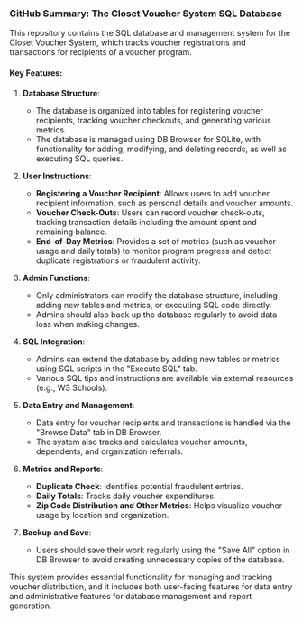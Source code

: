 ### GitHub Summary: The Closet Voucher System SQL Database

This repository contains the SQL database and management system for the Closet Voucher System, which tracks voucher registrations and transactions for recipients of a voucher program.

#### Key Features:
1. **Database Structure**:
   - The database is organized into tables for registering voucher recipients, tracking voucher checkouts, and generating various metrics.
   - The database is managed using DB Browser for SQLite, with functionality for adding, modifying, and deleting records, as well as executing SQL queries.

2. **User Instructions**:
   - **Registering a Voucher Recipient**: Allows users to add voucher recipient information, such as personal details and voucher amounts.
   - **Voucher Check-Outs**: Users can record voucher check-outs, tracking transaction details including the amount spent and remaining balance.
   - **End-of-Day Metrics**: Provides a set of metrics (such as voucher usage and daily totals) to monitor program progress and detect duplicate registrations or fraudulent activity.

3. **Admin Functions**:
   - Only administrators can modify the database structure, including adding new tables and metrics, or executing SQL code directly.
   - Admins should also back up the database regularly to avoid data loss when making changes.

4. **SQL Integration**:
   - Admins can extend the database by adding new tables or metrics using SQL scripts in the "Execute SQL" tab.
   - Various SQL tips and instructions are available via external resources (e.g., W3 Schools).

5. **Data Entry and Management**:
   - Data entry for voucher recipients and transactions is handled via the "Browse Data" tab in DB Browser.
   - The system also tracks and calculates voucher amounts, dependents, and organization referrals.

6. **Metrics and Reports**:
   - **Duplicate Check**: Identifies potential fraudulent entries.
   - **Daily Totals**: Tracks daily voucher expenditures.
   - **Zip Code Distribution and Other Metrics**: Helps visualize voucher usage by location and organization.

7. **Backup and Save**:
   - Users should save their work regularly using the "Save All" option in DB Browser to avoid creating unnecessary copies of the database.

This system provides essential functionality for managing and tracking voucher distribution, and it includes both user-facing features for data entry and administrative features for database management and report generation.
